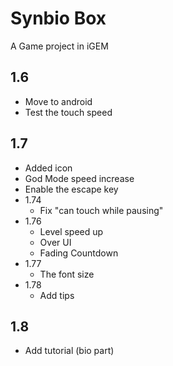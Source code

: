Synbio Box
==========

A Game project in iGEM

1.6
---
- Move to android
- Test the touch speed

1.7
---
- Added icon
- God Mode speed increase
- Enable the escape key
- 1.74
    + Fix "can touch while pausing"
- 1.76
    + Level speed up
    + Over UI
    + Fading Countdown
- 1.77
    + The font size
- 1.78
    + Add tips

1.8
---
- Add tutorial (bio part)
